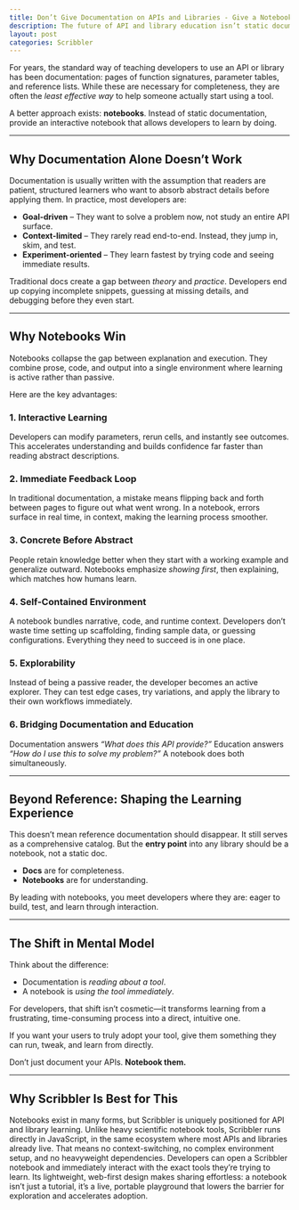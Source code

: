 ```yaml
---
title: Don’t Give Documentation on APIs and Libraries - Give a Notebook Instead
description: The future of API and library education isn’t static documentation. It’s interactive notebooks like Scribbler.
layout: post
categories: Scribbler
---
```


For years, the standard way of teaching developers to use an API or library has been documentation: pages of function signatures, parameter tables, and reference lists. While these are necessary for completeness, they are often the *least effective way* to help someone actually start using a tool.

A better approach exists: **notebooks**. Instead of static documentation, provide an interactive notebook that allows developers to learn by doing.

---

## Why Documentation Alone Doesn’t Work

Documentation is usually written with the assumption that readers are patient, structured learners who want to absorb abstract details before applying them. In practice, most developers are:

* **Goal-driven** – They want to solve a problem now, not study an entire API surface.
* **Context-limited** – They rarely read end-to-end. Instead, they jump in, skim, and test.
* **Experiment-oriented** – They learn fastest by trying code and seeing immediate results.

Traditional docs create a gap between *theory* and *practice*. Developers end up copying incomplete snippets, guessing at missing details, and debugging before they even start.

---

## Why Notebooks Win

Notebooks collapse the gap between explanation and execution. They combine prose, code, and output into a single environment where learning is active rather than passive.

Here are the key advantages:

### 1. **Interactive Learning**

Developers can modify parameters, rerun cells, and instantly see outcomes. This accelerates understanding and builds confidence far faster than reading abstract descriptions.

### 2. **Immediate Feedback Loop**

In traditional documentation, a mistake means flipping back and forth between pages to figure out what went wrong. In a notebook, errors surface in real time, in context, making the learning process smoother.

### 3. **Concrete Before Abstract**

People retain knowledge better when they start with a working example and generalize outward. Notebooks emphasize *showing first*, then explaining, which matches how humans learn.

### 4. **Self-Contained Environment**

A notebook bundles narrative, code, and runtime context. Developers don’t waste time setting up scaffolding, finding sample data, or guessing configurations. Everything they need to succeed is in one place.

### 5. **Explorability**

Instead of being a passive reader, the developer becomes an active explorer. They can test edge cases, try variations, and apply the library to their own workflows immediately.

### 6. **Bridging Documentation and Education**

Documentation answers *“What does this API provide?”* Education answers *“How do I use this to solve my problem?”* A notebook does both simultaneously.

---

## Beyond Reference: Shaping the Learning Experience

This doesn’t mean reference documentation should disappear. It still serves as a comprehensive catalog. But the **entry point** into any library should be a notebook, not a static doc.

* **Docs** are for completeness.
* **Notebooks** are for understanding.

By leading with notebooks, you meet developers where they are: eager to build, test, and learn through interaction.

---

## The Shift in Mental Model

Think about the difference:

* Documentation is *reading about a tool*.
* A notebook is *using the tool immediately*.

For developers, that shift isn’t cosmetic—it transforms learning from a frustrating, time-consuming process into a direct, intuitive one.

If you want your users to truly adopt your tool, give them something they can run, tweak, and learn from directly.

Don’t just document your APIs. **Notebook them.**

---

## Why Scribbler Is Best for This

Notebooks exist in many forms, but Scribbler is uniquely positioned for API and library learning. Unlike heavy scientific notebook tools, Scribbler runs directly in JavaScript, in the same ecosystem where most APIs and libraries already live. That means no context-switching, no complex environment setup, and no heavyweight dependencies. Developers can open a Scribbler notebook and immediately interact with the exact tools they’re trying to learn. Its lightweight, web-first design makes sharing effortless: a notebook isn’t just a tutorial, it’s a live, portable playground that lowers the barrier for exploration and accelerates adoption.





